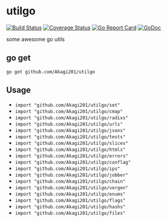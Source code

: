 # utilgo

[![Build Status](https://travis-ci.org/Akagi201/utilgo.svg)](https://travis-ci.org/Akagi201/utilgo) [![Coverage Status](https://coveralls.io/repos/github/Akagi201/utilgo/badge.svg?branch=master)](https://coveralls.io/github/Akagi201/utilgo?branch=master) [![Go Report Card](https://goreportcard.com/badge/github.com/Akagi201/utilgo)](https://goreportcard.com/report/github.com/Akagi201/utilgo) [![GoDoc](https://godoc.org/github.com/Akagi201/utilgo?status.svg)](https://godoc.org/github.com/Akagi201/utilgo)

some awesome go utils

## go get

`go get github.com/Akagi201/utilgo`

## Usage

* `import "github.com/Akagi201/utilgo/set"`
* `import "github.com/Akagi201/utilgo/cmap"`
* `import "github.com/Akagi201/utilgo/radixs"`
* `import "github.com/Akagi201/utilgo/urls"`
* `import "github.com/Akagi201/utilgo/jsons"`
* `import "github.com/Akagi201/utilgo/tests"`
* `import "github.com/Akagi201/utilgo/slices"`
* `import "github.com/Akagi201/utilgo/htmls"`
* `import "github.com/Akagi201/utilgo/errors"`
* `import "github.com/Akagi201/utilgo/conflag"`
* `import "github.com/Akagi201/utilgo/ips"`
* `import "github.com/Akagi201/utilgo/jobber"`
* `import "github.com/Akagi201/utilgo/chain"`
* `import "github.com/Akagi201/utilgo/vergen"`
* `import "github.com/Akagi201/utilgo/enums"`
* `import "github.com/Akagi201/utilgo/flags"`
* `import "github.com/Akagi201/utilgo/hashs"`
* `import "github.com/Akagi201/utilgo/files"`
